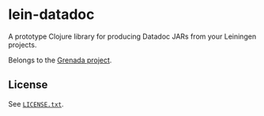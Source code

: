 # lein-datadoc

A prototype Clojure library for producing Datadoc JARs from your Leiningen
projects.

Belongs to the [Grenada project](https://github.com/clj-grenada/grenada-spec).

## License

See [`LICENSE.txt`](LICENSE.txt).
